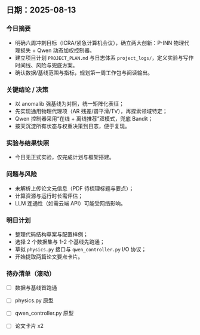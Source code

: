 ## 日期：2025-08-13

### 今日摘要
- 明确六周冲刺目标（ICRA/紧急计算机会议），确立两大创新：P-INN 物理代理损失 + Qwen 动态加权控制器。
- 建立项目计划 `PROJECT_PLAN.md` 与日志体系 `project_logs/`，定义实验与写作时间线、风险与兜底方案。
- 确认数据/基线范围与指标，规划第一周工作包与阅读输出。

### 关键结论 / 决策
- 以 anomalib 强基线为对照，统一矩阵化表征；
- 先实现通用物理代理项（AR 残差/谱平滑/TV），再探索领域特定；
- Qwen 控制器采用“在线 + 离线推荐”双模式，兜底 Bandit；
- 按天沉淀所有状态与权重决策到日志，便于复现。

### 实验与结果快照
- 今日无正式实验，仅完成计划与框架搭建。

### 问题与风险
- 未解析上传论文元信息（PDF 待梳理标题与要点）；
- 计算资源与运行时长需评估；
- LLM 连通性（如需云端 API）可能受网络影响。

### 明日计划
- 整理代码结构草案与配置样例；
- 选择 2 个数据集与 1-2 个基线先跑通；
- 草拟 `physics.py` 接口与 `qwen_controller.py` I/O 协议；
- 开始提取两篇论文要点卡片。

### 待办清单（滚动）
- [ ] 数据与基线首跑通
- [ ] physics.py 原型
- [ ] qwen_controller.py 原型
- [ ] 论文卡片 x2


